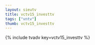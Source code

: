 ```yaml
--- 
layout: sieutv
title: vctv15_investtv
tags: ["vntv"]
thumb: vctv15_investtv
---
```

{% include tvadv key=vctv15_investtv %}
